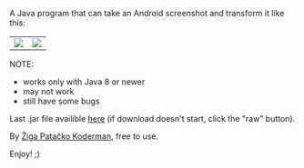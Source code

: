 A Java program that can take an Android screenshot and transform it like this:

<table>
<td>
<img src="https://raw.githubusercontent.com/zigapk/PerspecitveScreenshot/master/samples/Screenshot_2014-05-18-10-37-53.png" />
</td>
<td>
<img src="https://raw.githubusercontent.com/zigapk/PerspecitveScreenshot/master/samples/Screenshot_2014-05-18-10-37-53-transformed.png" />
</td>
</table>


NOTE:
- works only with Java 8 or newer
- may not work
- still have some bugs

Last .jar file availible <a href="https://github.com/zigapk/PerspecitveScreenshot/blob/master/out/artifacts/PerspecitveScreenshot_jar/PerspecitveScreenshot.jar">here</a> (if download doesn't start, click the "raw" button).


By <a href="https://github.com/zigapk">Žiga Patačko Koderman</a>, free to use.

Enjoy! ;)
